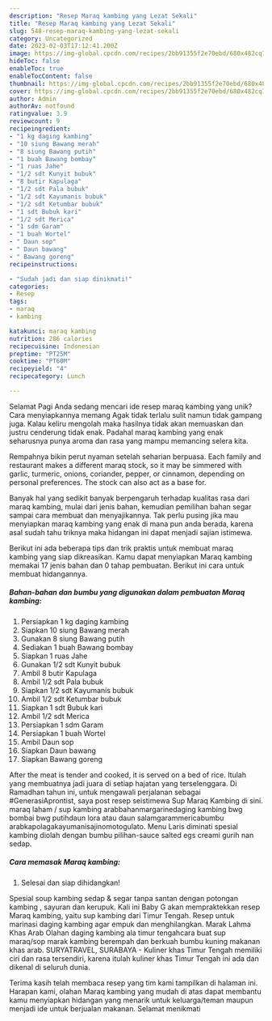 ```yaml
---
description: "Resep Maraq kambing yang Lezat Sekali"
title: "Resep Maraq kambing yang Lezat Sekali"
slug: 548-resep-maraq-kambing-yang-lezat-sekali
category: Uncategorized
date: 2023-02-03T17:12:41.200Z
image: https://img-global.cpcdn.com/recipes/2bb91355f2e70ebd/680x482cq70/maraq-kambing-foto-resep-utama.jpg
hideToc: false
enableToc: true
enableTocContent: false
thumbnail: https://img-global.cpcdn.com/recipes/2bb91355f2e70ebd/680x482cq70/maraq-kambing-foto-resep-utama.jpg
cover: https://img-global.cpcdn.com/recipes/2bb91355f2e70ebd/680x482cq70/maraq-kambing-foto-resep-utama.jpg
author: Admin
authorAv: notfound
ratingvalue: 3.9
reviewcount: 9
recipeingredient:
- "1 kg daging kambing"
- "10 siung Bawang merah"
- "8 siung Bawang putih"
- "1 buah Bawang bombay"
- "1 ruas Jahe"
- "1/2 sdt Kunyit bubuk"
- "8 butir Kapulaga"
- "1/2 sdt Pala bubuk"
- "1/2 sdt Kayumanis bubuk"
- "1/2 sdt Ketumbar bubuk"
- "1 sdt Bubuk kari"
- "1/2 sdt Merica"
- "1 sdm Garam"
- "1 buah Wortel"
- " Daun sop"
- " Daun bawang"
- " Bawang goreng"
recipeinstructions:

- "Sudah jadi dan siap dinikmati!"
categories:
- Resep
tags:
- maraq
- kambing

katakunci: maraq kambing 
nutrition: 286 calories
recipecuisine: Indonesian
preptime: "PT25M"
cooktime: "PT60M"
recipeyield: "4"
recipecategory: Lunch

---
```



Selamat Pagi Anda sedang mencari ide resep maraq kambing yang unik? Cara menyiapkannya memang Agak tidak terlalu sulit namun tidak gampang juga. Kalau keliru mengolah maka hasilnya tidak akan memuaskan dan justru cenderung tidak enak. Padahal maraq kambing yang enak seharusnya punya aroma dan rasa yang mampu memancing selera kita.


Rempahnya bikin perut nyaman setelah seharian berpuasa. Each family and restaurant makes a different maraq stock, so it may be simmered with garlic, turmeric, onions, coriander, pepper, or cinnamon, depending on personal preferences. The stock can also act as a base for.

Banyak hal yang sedikit banyak berpengaruh terhadap kualitas rasa dari maraq kambing, mulai dari jenis bahan, kemudian pemilihan bahan segar sampai cara membuat dan menyajikannya. Tak perlu pusing jika mau menyiapkan maraq kambing yang enak di mana pun anda berada, karena asal sudah tahu triknya maka hidangan ini dapat menjadi sajian istimewa.


Berikut ini ada beberapa tips dan trik praktis untuk membuat maraq kambing yang siap dikreasikan. Kamu dapat menyiapkan Maraq kambing memakai 17 jenis bahan dan 0 tahap pembuatan. Berikut ini cara untuk membuat hidangannya.

<!--inarticleads1-->

##### Bahan-bahan dan bumbu yang digunakan dalam pembuatan Maraq kambing:

1. Persiapkan 1 kg daging kambing
1. Siapkan 10 siung Bawang merah
1. Gunakan 8 siung Bawang putih
1. Sediakan 1 buah Bawang bombay
1. Siapkan 1 ruas Jahe
1. Gunakan 1/2 sdt Kunyit bubuk
1. Ambil 8 butir Kapulaga
1. Ambil 1/2 sdt Pala bubuk
1. Siapkan 1/2 sdt Kayumanis bubuk
1. Ambil 1/2 sdt Ketumbar bubuk
1. Siapkan 1 sdt Bubuk kari
1. Ambil 1/2 sdt Merica
1. Persiapkan 1 sdm Garam
1. Persiapkan 1 buah Wortel
1. Ambil  Daun sop
1. Siapkan  Daun bawang
1. Siapkan  Bawang goreng


After the meat is tender and cooked, it is served on a bed of rice. Itulah yang membuatnya jadi juara di setiap hajatan yang terselenggara. Di Ramadhan tahun ini, untuk mengawali perjalanan sebagai #GenerasiAprontist, saya post resep seistimewa Sup Maraq Kambing di sini. maraq laham / sup kambing arabbahanmargarinedaging kambing bwg bombai bwg putihdaun lora atau daun salamgarammericabumbu arabkapolagakayumanisajinomotogulato. Menu Laris diminati spesial kambing diolah dengan bumbu pilihan-sauce salted egs creami gurih nan sedap. 

<!--inarticleads2-->

##### Cara memasak Maraq kambing:


1. Selesai dan siap dihidangkan!

Spesial soup kambing sedap &amp; segar tanpa santan dengan potongan kambing , sayuran dan kerupuk. Kali ini Baby G akan mempraktekkan resep Maraq kambing, yaitu sup kambing dari Timur Tengah. Resep untuk marinasi daging kambing agar empuk dan menghilangkan. Marak Lahma Khas Arab Olahan daging kambing ala timur tengahcara buat sup maraq/sop marak kambing berempah dan berkuah bumbu kuning makanan khas arab. SURYATRAVEL, SURABAYA - Kuliner khas Timur Tengah memiliki ciri dan rasa tersendiri, karena itulah kuliner khas Timur Tengah ini ada dan dikenal di seluruh dunia. 

Terima kasih telah membaca resep yang tim kami tampilkan di halaman ini. Harapan kami, olahan Maraq kambing yang mudah di atas dapat membantu kamu menyiapkan hidangan yang menarik untuk keluarga/teman maupun menjadi ide untuk berjualan makanan. Selamat menikmati
